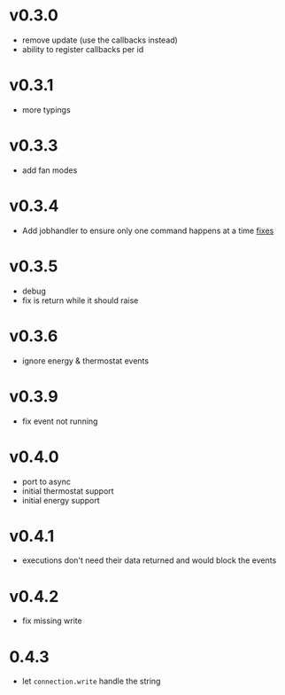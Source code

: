 # v0.3.0

- remove update (use the callbacks instead)
- ability to register callbacks per id

# v0.3.1

- more typings

# v0.3.3

- add fan modes

# v0.3.4

- Add jobhandler to ensure only one command happens at a time [fixes](https://github.com/home-assistant/core/issues/134840)

# v0.3.5

- debug
- fix is return while it should raise

# v0.3.6

- ignore energy & thermostat events

# v0.3.9

- fix event not running

# v0.4.0

- port to async
- initial thermostat support
- initial energy support

# v0.4.1

- executions don't need their data returned and would block the events

# v0.4.2

- fix missing write

# 0.4.3

- let `connection.write` handle the string
